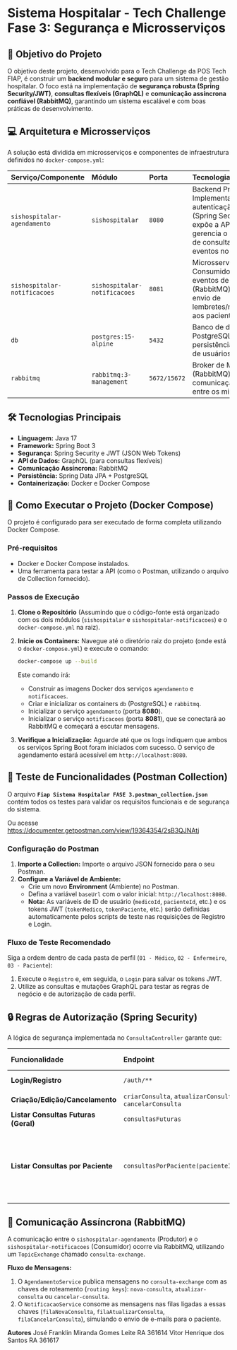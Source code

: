 # Sistema Hospitalar - Tech Challenge Fase 3: Segurança e Microsserviços

## 🎯 Objetivo do Projeto

O objetivo deste projeto, desenvolvido para o Tech Challenge da POS Tech FIAP, é construir um **backend modular e seguro** para um sistema de gestão hospitalar. O foco está na implementação de **segurança robusta (Spring Security/JWT)**, **consultas flexíveis (GraphQL)** e **comunicação assíncrona confiável (RabbitMQ)**, garantindo um sistema escalável e com boas práticas de desenvolvimento.

## 💻 Arquitetura e Microsserviços

A solução está dividida em microsserviços e componentes de infraestrutura definidos no `docker-compose.yml`:

| Serviço/Componente | Módulo | Porta | Tecnologia/Função |
| :--- | :--- | :--- | :--- |
| `sishospitalar-agendamento` | `sishospitalar` | `8080` | Backend Principal. Implementa autenticação/autorização (Spring Security/JWT), expõe a API GraphQL, gerencia o agendamento de consultas e publica eventos no RabbitMQ. |
| `sishospitalar-notificacoes` | `sishospitalar-notificacoes` | `8081` | Microsserviço Consumidor. Escuta eventos de agendamento (RabbitMQ) e simula o envio de lembretes/notificações aos pacientes. |
| `db` | `postgres:15-alpine` | `5432` | Banco de dados PostgreSQL para persistência dos dados de usuários e consultas. |
| `rabbitmq` | `rabbitmq:3-management` | `5672/15672` | Broker de Mensagens (RabbitMQ) para comunicação assíncrona entre os microsserviços. |

## 🛠️ Tecnologias Principais

* **Linguagem:** Java 17
* **Framework:** Spring Boot 3
* **Segurança:** Spring Security e JWT (JSON Web Tokens)
* **API de Dados:** GraphQL (para consultas flexíveis)
* **Comunicação Assíncrona:** RabbitMQ
* **Persistência:** Spring Data JPA + PostgreSQL
* **Containerização:** Docker e Docker Compose

## 🚀 Como Executar o Projeto (Docker Compose)

O projeto é configurado para ser executado de forma completa utilizando Docker Compose.

### Pré-requisitos

* Docker e Docker Compose instalados.
* Uma ferramenta para testar a API (como o Postman, utilizando o arquivo de Collection fornecido).

### Passos de Execução

1.  **Clone o Repositório** (Assumindo que o código-fonte está organizado com os dois módulos (`sishospitalar` e `sishospitalar-notificacoes`) e o `docker-compose.yml` na raiz).

2.  **Inicie os Containers:**
    Navegue até o diretório raiz do projeto (onde está o `docker-compose.yml`) e execute o comando:

    ```bash
    docker-compose up --build
    ```

    Este comando irá:
    * Construir as imagens Docker dos serviços `agendamento` e `notificacoes`.
    * Criar e inicializar os containers `db` (PostgreSQL) e `rabbitmq`.
    * Inicializar o serviço `agendamento` (porta **8080**).
    * Inicializar o serviço `notificacoes` (porta **8081**), que se conectará ao RabbitMQ e começará a escutar mensagens.

3.  **Verifique a Inicialização:**
    Aguarde até que os logs indiquem que ambos os serviços Spring Boot foram iniciados com sucesso. O serviço de agendamento estará acessível em `http://localhost:8080`.

## 🧪 Teste de Funcionalidades (Postman Collection)

O arquivo **`Fiap Sistema Hospitalar FASE 3.postman_collection.json`** contém todos os testes para validar os requisitos funcionais e de segurança do sistema.

Ou acesse https://documenter.getpostman.com/view/19364354/2sB3QJNAtj

### Configuração do Postman

1.  **Importe a Collection:** Importe o arquivo JSON fornecido para o seu Postman.
2.  **Configure a Variável de Ambiente:**
    * Crie um novo **Environment** (Ambiente) no Postman.
    * Defina a variável `baseUrl` com o valor inicial: `http://localhost:8080`.
    * **Nota:** As variáveis de ID de usuário (`medicoId`, `pacienteId`, etc.) e os tokens JWT (`tokenMedico`, `tokenPaciente`, etc.) serão definidas automaticamente pelos scripts de teste nas requisições de Registro e Login.

### Fluxo de Teste Recomendado

Siga a ordem dentro de cada pasta de perfil (`01 - Médico`, `02 - Enfermeiro`, `03 - Paciente`):

1.  Execute o `Registro` e, em seguida, o `Login` para salvar os tokens JWT.
2.  Utilize as consultas e mutações GraphQL para testar as regras de negócio e de autorização de cada perfil.

## 🔒 Regras de Autorização (Spring Security)

A lógica de segurança implementada no `ConsultaController` garante que:

| Funcionalidade | Endpoint | Permissão Exigida |
| :--- | :--- | :--- |
| **Login/Registro** | `/auth/**` | Público (`permitAll`) |
| **Criação/Edição/Cancelamento** | `criarConsulta`, `atualizarConsulta`, `cancelarConsulta` | `MEDICO` ou `ENFERMEIRO` |
| **Listar Consultas Futuras (Geral)** | `consultasFuturas` | `MEDICO` ou `ENFERMEIRO` |
| **Listar Consultas por Paciente** | `consultasPorPaciente(pacienteId)` | **Regra Complexa:** `MÉDICO`/`ENFERMEIRO` podem buscar qualquer `pacienteId`. `PACIENTE` só pode buscar o seu próprio ID. |

## 🔗 Comunicação Assíncrona (RabbitMQ)

A comunicação entre o `sishospitalar-agendamento` (Produtor) e o `sishospitalar-notificacoes` (Consumidor) ocorre via RabbitMQ, utilizando um `TopicExchange` chamado `consulta-exchange`.

**Fluxo de Mensagens:**

1.  O `AgendamentoService` publica mensagens no `consulta-exchange` com as chaves de roteamento (`routing keys`): `nova-consulta`, `atualizar-consulta` ou `cancelar-consulta`.
2.  O `NotificacaoService` consome as mensagens nas filas ligadas a essas chaves (`filaNovaConsulta`, `filaAtualizarConsulta`, `filaCancelarConsulta`), simulando o envio de e-mails para o paciente.


**Autores**
José Franklin Miranda Gomes Leite RA 361614
Vitor Henrique dos Santos  RA 361617
